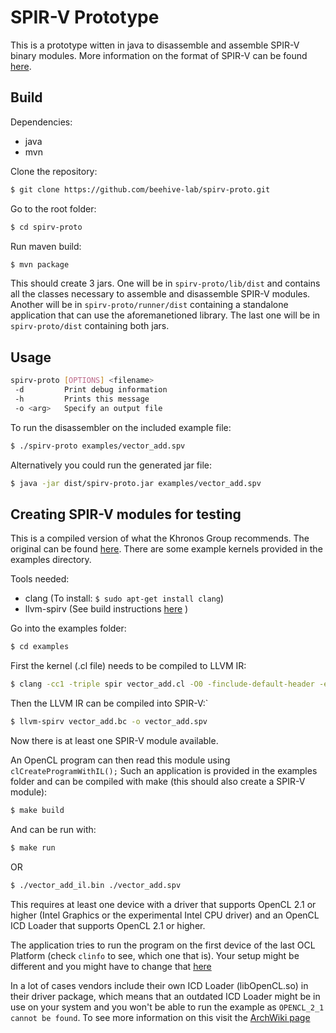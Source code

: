 # SPIR-V Prototype

This is a prototype witten in java to disassemble and assemble SPIR-V binary modules.
More information on the format of SPIR-V can be found [here](docs/SPIRV.md).

## Build

Dependencies:

- java
- mvn

Clone the repository:
```bash
$ git clone https://github.com/beehive-lab/spirv-proto.git
```
Go to the root folder:
```bash
$ cd spirv-proto
```
Run maven build:
```bash
$ mvn package
```
 
This should create 3 jars. One will be in `spirv-proto/lib/dist` and contains all the classes necessary to assemble and disassemble SPIR-V modules. Another will be in `spirv-proto/runner/dist` containing a standalone application that can use the aforemanetioned library. The last one will be in `spirv-proto/dist` containing both jars.

## Usage
```bash
spirv-proto [OPTIONS] <filename>
 -d         Print debug information
 -h         Prints this message
 -o <arg>   Specify an output file
```

To run the disassembler on the included example file:
```bash
$ ./spirv-proto examples/vector_add.spv
```

Alternatively you could run the generated jar file:
```bash
$ java -jar dist/spirv-proto.jar examples/vector_add.spv
```

## Creating SPIR-V modules for testing
This is a compiled version of what the Khronos Group recommends. The original can be found [here](https://www.khronos.org/blog/offline-compilation-of-opencl-kernels-into-spir-v-using-open-source-tooling).
 There are some example kernels provided in the examples directory.

Tools needed:

- clang (To install: `$ sudo apt-get install clang`)
- llvm-spirv (See build instructions [here](https://github.com/KhronosGroup/SPIRV-LLVM) )

Go into the examples folder:
```bash
$ cd examples
```

First the kernel (.cl file) needs to be compiled to LLVM IR:
```bash 
$ clang -cc1 -triple spir vector_add.cl -O0 -finclude-default-header -emit-llvm-bc -o vector_add.bc
```

Then the LLVM IR can be compiled into SPIR-V:`
```bash
$ llvm-spirv vector_add.bc -o vector_add.spv
```

Now there is at least one SPIR-V module available.

An OpenCL program can then read this module using `clCreateProgramWithIL();`
Such an application is provided in the examples folder and can be compiled with make (this should also create a SPIR-V module):
```bash
$ make build
```

And can be run with: 
```bash
$ make run
```
OR
```bash
$ ./vector_add_il.bin ./vector_add.spv
```

This requires at least one device with a driver that supports OpenCL 2.1 or higher (Intel Graphics or the experimental Intel CPU driver) and an OpenCL ICD Loader that supports OpenCL 2.1 or higher. 

The application tries to run the program on the first device of the last OCL Platform (check `clinfo` to see, which one that is). Your setup might be different and you might have to change that [here](https://github.com/beehive-lab/spirv-proto/blob/665a19e9527f2bf5121ecc23c19e17656bfbf0a2/examples/vector_add_il.c#L72)

In a lot of cases vendors include their own ICD Loader (libOpenCL.so) in their driver package, which means that an outdated ICD Loader might be in use on your system and you won't be able to run the example as `OPENCL_2_1 cannot be found`. To see more information on this visit the [ArchWiki page](https://wiki.archlinux.org/index.php/GPGPU)
